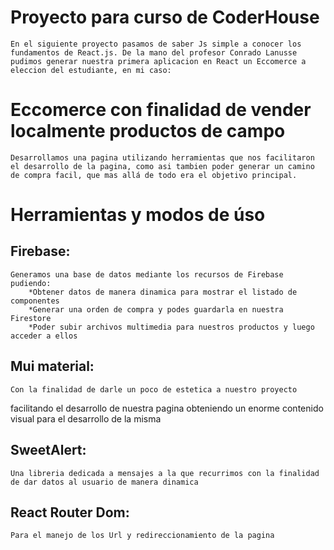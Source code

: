 # Proyecto para curso de CoderHouse

    En el siguiente proyecto pasamos de saber Js simple a conocer los fundamentos de React.js. De la mano del profesor Conrado Lanusse pudimos generar nuestra primera aplicacion en React un Eccomerce a eleccion del estudiante, en mi caso:

# Eccomerce con finalidad de vender localmente productos de campo

    Desarrollamos una pagina utilizando herramientas que nos facilitaron el desarrollo de la pagina, como asi tambien poder generar un camino de compra facil, que mas allá de todo era el objetivo principal.

# Herramientas y modos de úso

## Firebase: 

    Generamos una base de datos mediante los recursos de Firebase pudiendo:
        *Obtener datos de manera dinamica para mostrar el listado de componentes
        *Generar una orden de compra y podes guardarla en nuestra Firestore
        *Poder subir archivos multimedia para nuestros productos y luego acceder a ellos

## Mui material:

    Con la finalidad de darle un poco de estetica a nuestro proyecto
facilitando el desarrollo de nuestra pagina obteniendo un enorme contenido visual para el desarrollo de la misma

## SweetAlert:

    Una libreria dedicada a mensajes a la que recurrimos con la finalidad de dar datos al usuario de manera dinamica

## React Router Dom:

    Para el manejo de los Url y redireccionamiento de la pagina